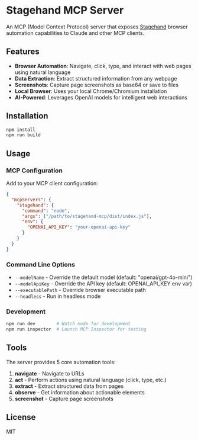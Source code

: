 # Stagehand MCP Server

An MCP (Model Context Protocol) server that exposes [Stagehand](https://github.com/browserbase/stagehand) browser automation capabilities to Claude and other MCP clients.

## Features

- **Browser Automation**: Navigate, click, type, and interact with web pages using natural language
- **Data Extraction**: Extract structured information from any webpage  
- **Screenshots**: Capture page screenshots as base64 or save to files
- **Local Browser**: Uses your local Chrome/Chromium installation
- **AI-Powered**: Leverages OpenAI models for intelligent web interactions

## Installation

```bash
npm install
npm run build
```

## Usage

### MCP Configuration

Add to your MCP client configuration:

```json
{
  "mcpServers": {
    "stagehand": {
      "command": "node",
      "args": ["/path/to/stagehand-mcp/dist/index.js"],
      "env": {
        "OPENAI_API_KEY": "your-openai-api-key"
      }
    }
  }
}
```

### Command Line Options

- `--modelName` - Override the default model (default: "openai/gpt-4o-mini")
- `--modelApiKey` - Override the API key (default: OPENAI_API_KEY env var)  
- `--executablePath` - Override browser executable path
- `--headless` - Run in headless mode

### Development

```bash
npm run dev        # Watch mode for development
npm run inspector  # Launch MCP Inspector for testing
```

## Tools

The server provides 5 core automation tools:

1. **navigate** - Navigate to URLs
2. **act** - Perform actions using natural language (click, type, etc.)
3. **extract** - Extract structured data from pages
4. **observe** - Get information about actionable elements
5. **screenshot** - Capture page screenshots

## License

MIT
